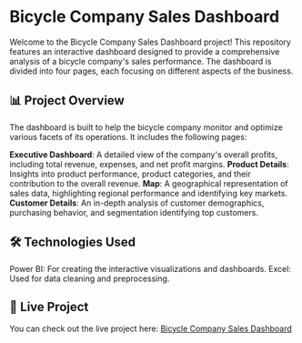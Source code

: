 # Bicycle Company Sales Dashboard
Welcome to the Bicycle Company Sales Dashboard project! This repository features an interactive dashboard designed to provide a comprehensive analysis of a bicycle company's sales performance.
The dashboard is divided into four pages, each focusing on different aspects of the business.


## 📊 Project Overview
The dashboard is built to help the bicycle company monitor and optimize various facets of its operations. It includes the following pages:

**Executive Dashboard**: A detailed view of the company's overall profits, including total revenue, expenses, and net profit margins.
**Product Details**: Insights into product performance, product categories, and their contribution to the overall revenue.
**Map**: A geographical representation of sales data, highlighting regional performance and identifying key markets.
**Customer Details**: An in-depth analysis of customer demographics, purchasing behavior, and segmentation identifying top customers.

## 🛠️ Technologies Used
Power BI: For creating the interactive visualizations and dashboards.
Excel: Used for data cleaning and preprocessing.

## 🚀 Live Project
You can check out the live project here: [Bicycle Company Sales Dashboard](https://project.novypro.com/Ssk0GP)

